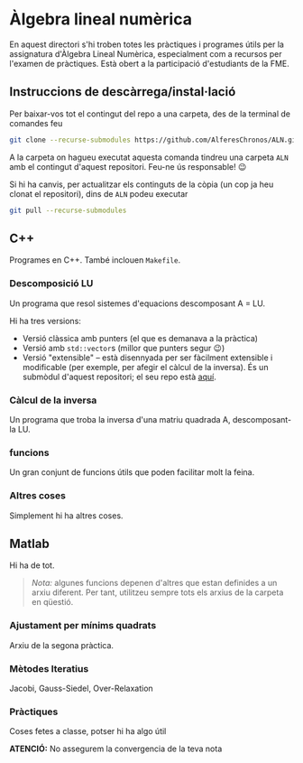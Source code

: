# Àlgebra lineal numèrica
En aquest directori s'hi troben totes les pràctiques i programes útils per la assignatura d'Àlgebra Lineal Numèrica, especialment com a recursos per l'examen de pràctiques. Està obert a la participació d'estudiants de la FME. 

## Instruccions de descàrrega/instal·lació

Per baixar-vos tot el contingut del repo a una carpeta, des de la terminal de comandes feu
```sh
git clone --recurse-submodules https://github.com/AlferesChronos/ALN.git
```

A la carpeta on hagueu executat aquesta comanda tindreu una carpeta `ALN` amb el contingut d'aquest repositori. Feu-ne ús responsable! :wink:

Si hi ha canvis, per actualitzar els continguts de la còpia (un cop ja heu clonat el repositori), dins de `ALN` podeu executar

```sh
git pull --recurse-submodules
```



## C++
Programes en C++. També inclouen `Makefile`.
### Descomposició LU
Un programa que resol sistemes d'equacions descomposant A = LU.

Hi ha tres versions:
- Versió clàssica amb punters (el que es demanava a la pràctica)
- Versió amb `std::vector`s (millor que punters segur :wink:)
- Versió "extensible" – està disennyada per ser fàcilment extensible i modificable (per exemple, per afegir el càlcul de la inversa). És un submòdul d'aquest repositori; el seu repo està [aquí](https://www.github.com/plammens/LU).

### Càlcul de la inversa
Un programa que troba la inversa d'una matriu quadrada A, descomposant-la LU.

### funcions
Un gran conjunt de funcions útils que poden facilitar molt la feina.

### Altres coses
Simplement hi ha altres coses.

## Matlab
Hi ha de tot.

> *Nota:* algunes funcions depenen d'altres que estan definides a un arxiu diferent. Per tant, utilitzeu sempre tots els arxius de la carpeta en qüestió.

### Ajustament per mínims quadrats
Arxiu de la segona pràctica.

### Mètodes Iteratius
Jacobi, Gauss-Siedel, Over-Relaxation
### Pràctiques
Coses fetes a classe, potser hi ha algo útil

**ATENCIÓ:** No assegurem la convergencia de la teva nota
